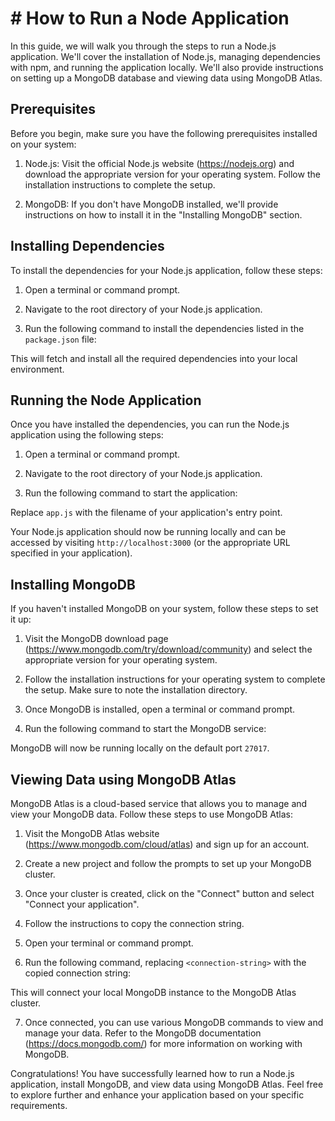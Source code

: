 # # How to Run a Node Application

In this guide, we will walk you through the steps to run a Node.js application. We'll cover the installation of Node.js, managing dependencies with npm, and running the application locally. We'll also provide instructions on setting up a MongoDB database and viewing data using MongoDB Atlas.

## Prerequisites
Before you begin, make sure you have the following prerequisites installed on your system:

1. Node.js: Visit the official Node.js website (https://nodejs.org) and download the appropriate version for your operating system. Follow the installation instructions to complete the setup.

2. MongoDB: If you don't have MongoDB installed, we'll provide instructions on how to install it in the "Installing MongoDB" section.

## Installing Dependencies
To install the dependencies for your Node.js application, follow these steps:

1. Open a terminal or command prompt.

2. Navigate to the root directory of your Node.js application.

3. Run the following command to install the dependencies listed in the `package.json` file:


This will fetch and install all the required dependencies into your local environment.

## Running the Node Application
Once you have installed the dependencies, you can run the Node.js application using the following steps:

1. Open a terminal or command prompt.

2. Navigate to the root directory of your Node.js application.

3. Run the following command to start the application:


Replace `app.js` with the filename of your application's entry point.

Your Node.js application should now be running locally and can be accessed by visiting `http://localhost:3000` (or the appropriate URL specified in your application).

## Installing MongoDB
If you haven't installed MongoDB on your system, follow these steps to set it up:

1. Visit the MongoDB download page (https://www.mongodb.com/try/download/community) and select the appropriate version for your operating system.

2. Follow the installation instructions for your operating system to complete the setup. Make sure to note the installation directory.

3. Once MongoDB is installed, open a terminal or command prompt.

4. Run the following command to start the MongoDB service:


MongoDB will now be running locally on the default port `27017`.

## Viewing Data using MongoDB Atlas
MongoDB Atlas is a cloud-based service that allows you to manage and view your MongoDB data. Follow these steps to use MongoDB Atlas:

1. Visit the MongoDB Atlas website (https://www.mongodb.com/cloud/atlas) and sign up for an account.

2. Create a new project and follow the prompts to set up your MongoDB cluster.

3. Once your cluster is created, click on the "Connect" button and select "Connect your application".

4. Follow the instructions to copy the connection string.

5. Open your terminal or command prompt.

6. Run the following command, replacing `<connection-string>` with the copied connection string:


This will connect your local MongoDB instance to the MongoDB Atlas cluster.

7. Once connected, you can use various MongoDB commands to view and manage your data. Refer to the MongoDB documentation (https://docs.mongodb.com/) for more information on working with MongoDB.

Congratulations! You have successfully learned how to run a Node.js application, install MongoDB, and view data using MongoDB Atlas. Feel free to explore further and enhance your application based on your specific requirements.


